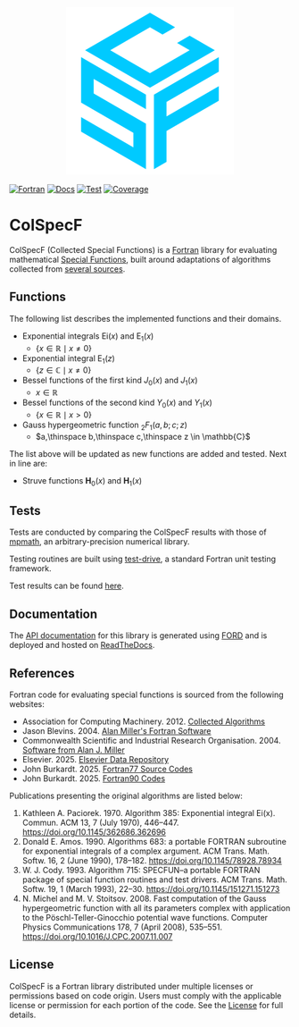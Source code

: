 <p align="center">
    <img src="https://raw.githubusercontent.com/rodpcastro/colspecf/refs/heads/main/media/colspecf_logo.svg", alt="ColSpecF Logo">
</p>

[![Fortran][Fortran Badge]][Fortran Website]
[![Docs][Docs Badge]][Docs Website]
[![Test][Test Badge]][Test Workflow]
[![Coverage][Coverage Badge]][Coverage Website]

# ColSpecF
ColSpecF (Collected Special Functions) is a [Fortran][Fortran Website] library for evaluating mathematical [Special Functions], built around adaptations of algorithms collected from [several sources](#references).

## Functions
The following list describes the implemented functions and their domains.

* Exponential integrals $\mathrm{Ei}(x)$ and $\mathrm{E}_1(x)$
    * $\lbrace x \in \mathbb{R} \mid x \neq 0 \rbrace$
* Exponential integral $\mathrm{E}_1(z)$
    * $\lbrace z \in \mathbb{C} \mid x \neq 0 \rbrace$
* Bessel functions of the first kind $J_0(x)$ and $J_1(x)$
    * $x \in \mathbb{R}$
* Bessel functions of the second kind $Y_0(x)$ and $Y_1(x)$
    * $\lbrace x \in \mathbb{R} \mid x \gt 0 \rbrace$
* Gauss hypergeometric function ${}_2F_1(a, b; c; z)$
    * $a,\thinspace b,\thinspace c,\thinspace z \in \mathbb{C}$

The list above will be updated as new functions are added and tested. Next in line are:

* Struve functions $\mathbf{H}_0(x)$ and $\mathbf{H}_1(x)$

## Tests
Tests are conducted by comparing the ColSpecF results with those of [mpmath], an arbitrary-precision numerical library.

Testing routines are built using [test-drive], a standard Fortran unit testing framework.

Test results can be found [here][test_results].

## Documentation
The [API documentation][Docs Website] for this library is generated using [FORD] and is deployed and hosted on [ReadTheDocs].

## References
Fortran code for evaluating special functions is sourced from the following websites:

* Association for Computing Machinery. 2012. [Collected Algorithms][calgo]
* Jason Blevins. 2004. [Alan Miller's Fortran Software][jblevins]
* Commonwealth Scientific and Industrial Research Organisation. 2004. [Software from Alan J. Miller][csiro]
* Elsevier. 2025. [Elsevier Data Repository][elsvdata]
* John Burkardt. 2025. [Fortran77 Source Codes][jbf77]
* John Burkardt. 2025. [Fortran90 Codes][jbf90]

Publications presenting the original algorithms are listed below:

1. Kathleen A. Paciorek. 1970. Algorithm 385: Exponential integral Ei(x). Commun. ACM 13, 7 (July 1970), 446–447. <https://doi.org/10.1145/362686.362696>
2. Donald E. Amos. 1990. Algorithms 683: a portable FORTRAN subroutine for exponential integrals of a complex argument. ACM Trans. Math. Softw. 16, 2 (June 1990), 178–182. <https://doi.org/10.1145/78928.78934>
3. W. J. Cody. 1993. Algorithm 715: SPECFUN–a portable FORTRAN package of special function routines and test drivers. ACM Trans. Math. Softw. 19, 1 (March 1993), 22–30. <https://doi.org/10.1145/151271.151273>
4. N. Michel and M. V. Stoitsov. 2008. Fast computation of the Gauss hypergeometric function with all its parameters complex with application to the Pöschl-Teller-Ginocchio potential wave functions. Computer Physics Communications 178, 7 (April 2008), 535–551. <https://doi.org/10.1016/J.CPC.2007.11.007>

## License
ColSpecF is a Fortran library distributed under multiple licenses or permissions based on code origin. Users must comply with the applicable license or permission for each portion of the code. See the [License][License File] for full details.

<!-- links -->
<!-- Badges -->
[Fortran Website]: https://fortran-lang.org/
[Fortran Badge]: https://img.shields.io/badge/Fortran-734f96?logo=fortran&style=flat
[Docs Website]: https://colspecf.readthedocs.io/
[Docs Badge]: https://img.shields.io/readthedocs/colspecf?color=blue
[Test Workflow]: https://github.com/rodpcastro/colspecf/actions/workflows/CI.yml
[Test Badge]: https://github.com/rodpcastro/colspecf/actions/workflows/CI.yml/badge.svg
[Coverage Website]: https://app.codecov.io/gh/rodpcastro/colspecf
[Coverage Badge]: https://codecov.io/github/rodpcastro/colspecf/badge.svg
[License File]: https://github.com/rodpcastro/colspecf/blob/main/LICENSE
<!-- Introduction -->
[Special Functions]: https://www.britannica.com/science/special-function
<!-- Tests -->
[mpmath]: https://mpmath.org/
[test-drive]: https://github.com/fortran-lang/test-drive
[test_results]: https://github.com/rodpcastro/colspecf/blob/gauss/test/test_results.md
<!-- [test_results]: https://github.com/rodpcastro/colspecf/blob/main/test/test_results.md -->
<!-- Documentation -->
[FORD]: https://forddocs.readthedocs.io/
[ReadTheDocs]: https://about.readthedocs.com/
<!-- References -->
[calgo]: https://calgo.acm.org/
[jblevins]: https://jblevins.org/mirror/amiller/
[csiro]: https://wp.csiro.au/alanmiller/
[elsvdata]: https://elsevier.digitalcommonsdata.com/
[jbf77]: https://people.sc.fsu.edu/~jburkardt/f77_src/f77_src.html
[jbf90]: https://people.sc.fsu.edu/~jburkardt/f_src/f_src.html
